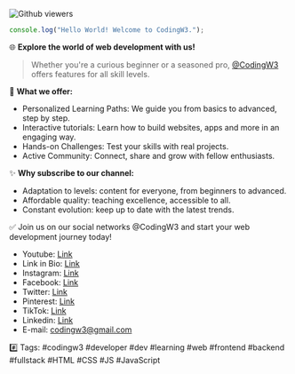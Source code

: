![Github viewers](https://komarev.com/ghpvc/?username=codingw3&color=3cb371&style=for-the-badge)

``` javascript
console.log("Hello World! Welcome to CodingW3.");
```

🌐 **Explore the world of web development with us!**
> Whether you're a curious beginner or a seasoned pro, [@CodingW3](https://youtube.com/@CodingW3) offers features for all skill levels.

🚀 **What we offer:**
- Personalized Learning Paths: We guide you from basics to advanced, step by step.
- Interactive tutorials: Learn how to build websites, apps and more in an engaging way.
- Hands-on Challenges: Test your skills with real projects.
- Active Community: Connect, share and grow with fellow enthusiasts.

✨ **Why subscribe to our channel:**
- Adaptation to levels: content for everyone, from beginners to advanced.
- Affordable quality: teaching excellence, accessible to all.
- Constant evolution: keep up to date with the latest trends.

✅ Join us on our social networks @CodingW3 and start your web development journey today!

- Youtube: [Link](https://youtube.com/@codingw3?sub_confirm=1)
- Link in Bio: [Link](https://linkin.bio/codingw3)
- Instagram: [Link](https://instagram.com/codingw3)
- Facebook: [Link](https://facebook.com/codingw3)
- Twitter: [Link](https://twitter.com/codingw3)
- Pinterest: [Link](https://pinterest.com/codingw3)
- TikTok: [Link](https://tiktok.com/@codingw3)
- Linkedin: [Link](https://linkedin.com/company/codingw3)
- E-mail: codingw3@gmail.com

#️⃣ Tags: #codingw3 #developer #dev #learning #web #frontend #backend #fullstack #HTML #CSS #JS #JavaScript
